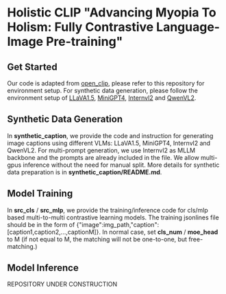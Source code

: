 # Holistic CLIP "Advancing Myopia To Holism: Fully Contrastive Language-Image Pre-training"
## Get Started
Our code is adapted from [open_clip](https://github.com/mlfoundations/open_clip), please refer to this repository for environment setup. For synthetic data generation, please follow the environment setup of [LLaVA1.5](https://github.com/haotian-liu/LLaVA), [MiniGPT4](https://github.com/Vision-CAIR/MiniGPT-4), [Internvl2](https://huggingface.co/OpenGVLab/InternVL2-2B) and [QwenVL2](https://huggingface.co/Qwen/Qwen2-VL-7B-Instruct).

## Synthetic Data Generation
In **synthetic_caption**, we provide the code and instruction for generating image captions using different VLMs: LLaVA1.5, MiniGPT4, Internvl2 and QwenVL2. For multi-prompt generation, we use Internvl2 as MLLM backbone and the prompts are already included in the file. We allow multi-gpus inference without the need for manual split. More details for synthetic data preparation is in **synthetic_caption/README.md**.

## Model Training
In **src_cls** / **src_mlp**, we provide the training/inference code for cls/mlp based multi-to-multi contrastive learning models. The training jsonlines file should be in the form of {"image":img_path,"caption":\[caption1,caption2,...,captionM\]}. 
In normal case, set **cls_num** / **moe_head** to M (if not equal to M, the matching will not be one-to-one, but free-matching.)

## Model Inference
REPOSITORY UNDER CONSTRUCTION